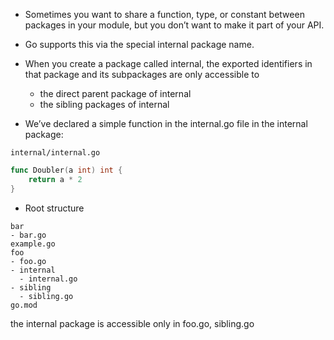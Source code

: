 - Sometimes you want to share a function, type, or constant between packages in your module, but you don’t want to make it part of your API. 

- Go supports this via the special internal package name.

- When you create a package called internal, the exported identifiers in that package and its subpackages are only accessible to 
  
  - the direct parent package of internal 
  - the sibling packages of internal

- We’ve declared a simple function in the internal.go file in the internal package:

```internal/internal.go```

```go
func Doubler(a int) int {
    return a * 2
}
```
- Root structure

```
bar
- bar.go
example.go
foo
- foo.go
- internal
  - internal.go
- sibling
  - sibling.go
go.mod
```

the internal package is accessible only in foo.go, sibling.go